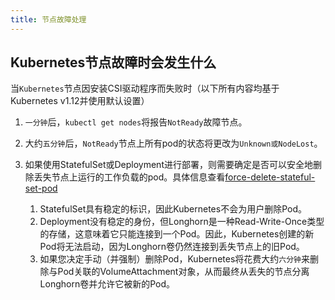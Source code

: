 ```yaml
---
title: 节点故障处理
---
```


## Kubernetes节点故障时会发生什么

当`Kubernetes`节点因安装CSI驱动程序而失败时（以下所有内容均基于Kubernetes v1.12并使用默认设置）

1. `一分钟`后，`kubectl get nodes`将报告`NotReady`故障节点。
2. 大约`五分钟`后，`NotReady`节点上所有pod的状态将更改为`Unknown或NodeLost`。
3. 如果使用StatefulSet或Deployment进行部署，则需要确定是否可以安全地删除丢失节点上运行的工作负载的pod。具体信息查看[force-delete-stateful-set-pod](https://kubernetes.io/docs/tasks/run-application/force-delete-stateful-set-pod/)

	1. StatefulSet具有稳定的标识，因此Kubernetes不会为用户删除Pod。
	1. Deployment没有稳定的身份，但Longhorn是一种Read-Write-Once类型的存储，这意味着它只能连接到一个Pod。因此，Kubernetes创建的新Pod将无法启动，因为Longhorn卷仍然连接到丢失节点上的旧Pod。
	1. 如果您决定手动（并强制）删除Pod，Kubernetes将花费大约`六分钟`来删除与Pod关联的VolumeAttachment对象，从而最终从丢失的节点分离Longhorn卷并允许它被新的Pod。
